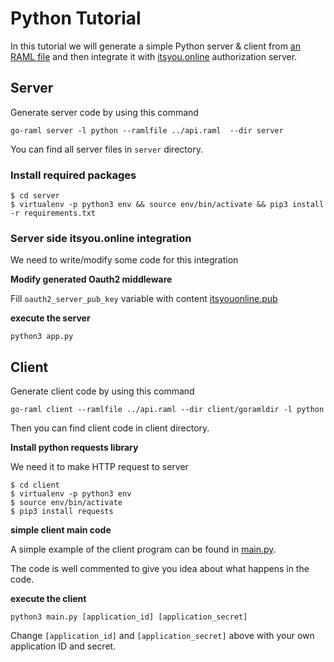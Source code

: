 # Python Tutorial

In this tutorial we will generate a simple Python server & client from [an RAML file](../api.raml) and then integrate it
with [itsyou.online](https://www.itsyou.online/) authorization server.


## Server

Generate server code by using this command

```
go-raml server -l python --ramlfile ../api.raml  --dir server
```

You can find all server files in `server` directory.

### Install required packages

```
$ cd server
$ virtualenv -p python3 env && source env/bin/activate && pip3 install -r requirements.txt
```

### Server side itsyou.online integration

We need to write/modify some code for this integration


**Modify generated Oauth2 middleware**

Fill `oauth2_server_pub_key` variable with content [itsyouonline.pub](../itsyouonline.pub)

**execute the server**

```python3 app.py```


## Client

Generate client code by using this command

```
go-raml client --ramlfile ../api.raml --dir client/goramldir -l python
```
Then you can find client code in client directory.

**Install python requests library**

We need it to make HTTP request to server

```
$ cd client
$ virtualenv -p python3 env
$ source env/bin/activate
$ pip3 install requests
```


**simple client main code**

A simple example of the client program can be found in [main.py](main.py).

The code is well commented to give you idea about what happens in the code.

**execute the client**

`python3 main.py [application_id] [application_secret]`

Change `[application_id]` and `[application_secret]` above with your own application ID and secret.
